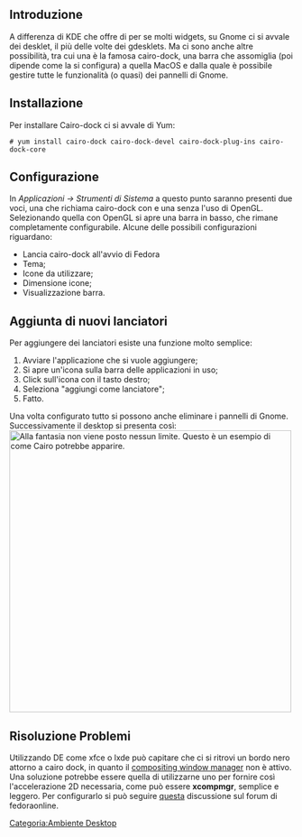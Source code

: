 Introduzione
------------

A differenza di KDE che offre di per se molti widgets, su Gnome ci si avvale dei desklet, il più delle volte dei gdesklets. Ma ci sono anche altre possibilità, tra cui una è la famosa cairo-dock, una barra che assomiglia (poi dipende come la si configura) a quella MacOS e dalla quale è possibile gestire tutte le funzionalità (o quasi) dei pannelli di Gnome.

Installazione
-------------

Per installare Cairo-dock ci si avvale di Yum:

`# yum install cairo-dock cairo-dock-devel cairo-dock-plug-ins cairo-dock-core`

Configurazione
--------------

In *Applicazioni -&gt; Strumenti di Sistema* a questo punto saranno presenti due voci, una che richiama cairo-dock con e una senza l'uso di OpenGL. Selezionando quella con OpenGL si apre una barra in basso, che rimane completamente configurabile.
Alcune delle possibili configurazioni riguardano:

-   Lancia cairo-dock all'avvio di Fedora
-   Tema;
-   Icone da utilizzare;
-   Dimensione icone;
-   Visualizzazione barra.

Aggiunta di nuovi lanciatori
----------------------------

Per aggiungere dei lanciatori esiste una funzione molto semplice:

1.  Avviare l'applicazione che si vuole aggiungere;
2.  Si apre un'icona sulla barra delle applicazioni in uso;
3.  Click sull'icona con il tasto destro;
4.  Seleziona "aggiungi come lanciatore";
5.  Fatto.

Una volta configurato tutto si possono anche eliminare i pannelli di Gnome. Successivamente il desktop si presenta così: <img src="Cairo.jpg" title="fig:Alla fantasia non viene posto nessun limite. Questo è un esempio di come Cairo potrebbe apparire." alt="Alla fantasia non viene posto nessun limite. Questo è un esempio di come Cairo potrebbe apparire." width="500" />

Risoluzione Problemi
--------------------

Utilizzando DE come xfce o lxde può capitare che ci si ritrovi un bordo nero attorno a cairo dock, in quanto il [compositing window manager](http://it.wikipedia.org/wiki/Compositing_window_manager) non è attivo.
Una soluzione potrebbe essere quella di utilizzarne uno per fornire così l'accelerazione 2D necessaria, come può essere **xcompmgr**, semplice e leggero.
Per configurarlo si può seguire [questa](http://forum.fedoraonline.it/viewtopic.php?id=19395) discussione sul forum di fedoraonline.

[Categoria:Ambiente Desktop](Categoria:Ambiente_Desktop "wikilink")
